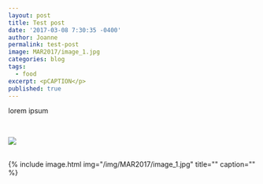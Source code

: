 ```yaml
---
layout: post
title: Test post
date: '2017-03-08 7:30:35 -0400'
author: Joanne
permalink: test-post
image: MAR2017/image_1.jpg
categories: blog
tags:
  - food
excerpt: <pCAPTION</p>
published: true
---
```


lorem ipsum

<br>

<p class="apple__news__logo"><a href="https://apple.news/TKVtoVhGUQSuiufA4bqI-gg"><img src="{{ basesite.url }}/img/apple_news.svg" /></a></p>

<br>
{% include image.html
            img="/img/MAR2017/image_1.jpg"
            title=""
            caption="" %}
